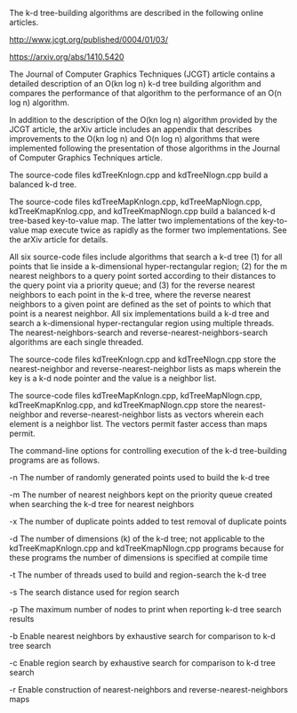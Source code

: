 The k-d tree-building algorithms are described in the following online articles.

http://www.jcgt.org/published/0004/01/03/

https://arxiv.org/abs/1410.5420

The Journal of Computer Graphics Techniques (JCGT) article contains a detailed description of an O(kn log n) k-d tree building algorithm and compares the performance of that algorithm to the performance of an O(n log n) algorithm.

In addition to the description of the O(kn log n) algorithm provided by the JCGT article, the arXiv article includes an appendix that describes improvements to the O(kn log n) and O(n log n) algorithms that were implemented following the presentation of those algorithms in the Journal of Computer Graphics Techniques article.

The source-code files kdTreeKnlogn.cpp and kdTreeNlogn.cpp build a balanced k-d tree.

The source-code files kdTreeMapKnlogn.cpp, kdTreeMapNlogn.cpp, kdTreeKmapKnlog.cpp, and kdTreeKmapNlogn.cpp build a balanced k-d tree-based key-to-value map. The latter two implementations of the key-to-value map execute twice as rapidly as the former two implementations. See the arXiv article for details.

All six source-code files include algorithms that search a k-d tree (1) for all points that lie inside a k-dimensional hyper-rectangular region; (2) for the m nearest neighbors to a query point sorted according to their distances to the query point via a priority queue; and (3) for the reverse nearest neighbors to each point in the k-d tree, where the reverse nearest neighbors to a given point are defined as the set of points to which that point is a nearest neighbor. All six implementations build a k-d tree and search a k-dimensional hyper-rectangular region using multiple threads. The nearest-neighbors-search and reverse-nearest-neighbors-search algorithms are each single threaded.

The source-code files kdTreeKnlogn.cpp and kdTreeNlogn.cpp store the nearest-neighbor and reverse-nearest-neighbor lists as maps wherein the key is a k-d node pointer and the value is a neighbor list.

The source-code files kdTreeMapKnlogn.cpp, kdTreeMapNlogn.cpp, kdTreeKmapKnlog.cpp, and kdTreeKmapNlogn.cpp store the nearest-neighbor and reverse-nearest-neighbor lists as vectors wherein each element is a neighbor list. The vectors permit faster access than maps permit.

The command-line options for controlling execution of the k-d tree-building programs are as follows.

-n The number of randomly generated points used to build the k-d tree

-m The number of nearest neighbors kept on the priority queue created when searching the k-d tree for nearest neighbors

-x The number of duplicate points added to test removal of duplicate points

-d The number of dimensions (k) of the k-d tree; not applicable to the kdTreeKmapKnlogn.cpp and kdTreeKmapNlogn.cpp programs because for these programs the number of dimensions is specified at compile time

-t The number of threads used to build and region-search the k-d tree

-s The search distance used for region search

-p The maximum number of nodes to print when reporting k-d tree search results

-b Enable nearest neighbors by exhaustive search for comparison to k-d tree search

-c Enable region search by exhaustive search for comparison to k-d tree search

-r Enable construction of nearest-neighbors and reverse-nearest-neighbors maps
